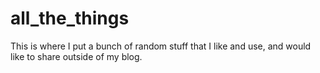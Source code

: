 # all_the_things

This is where I put a bunch of random stuff that I like and use, and would like to share outside of my blog.

